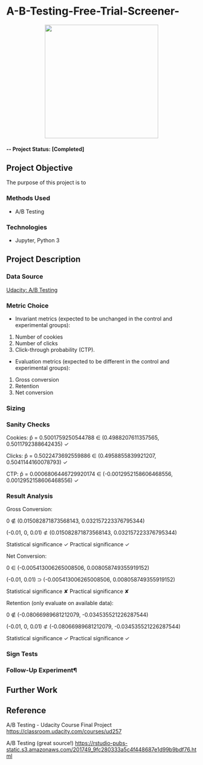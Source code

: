 # A-B-Testing-Free-Trial-Screener-

<p align="center">
  <img weight=500 height=300 src="https://user-images.githubusercontent.com/49653689/97252477-646e5e80-17e0-11eb-9d72-e7ed3bd39bea.png">
</p>

#### -- Project Status: [Completed]

## Project Objective
The purpose of this project is to 

### Methods Used

* A/B Testing


### Technologies
* Jupyter, Python 3

## Project Description

### Data Source

[Udacity: A/B Testing](https://docs.google.com/document/u/1/d/1aCquhIqsUApgsxQ8-SQBAigFDcfWVVohLEXcV6jWbdI/pub?embedded=True)

### Metric Choice

-   Invariant metrics (expected to be unchanged in the control and experimental groups):

1. Number of cookies 
2. Number of clicks 
3. Click-through probability (CTP).

-   Evaluation metrics (expected to be different in the control and experimental groups):

1. Gross conversion 
2. Retention 
3. Net conversion 

### Sizing 

### Sanity Checks

Cookies: p̂ = 0.5001759250544788 ∈ (0.4988207611357565, 0.5011792388642435) ✓

Clicks: p̂ = 0.5022473692559886 ∈ (0.4958855839921207, 0.5041144160078793) ✓

CTP: p̂ = 0.0006806446729920174 ∈ (-0.0012952158606468556, 0.0012952158606468556) ✓

### Result Analysis

Gross Conversion:

0 ∉ (0.015082871873568143, 0.032157223376795344)

(-0.01, 0, 0.01) ⊄ (0.015082871873568143, 0.032157223376795344)

Statistical significance ✓   Practical significance  ✓

Net Conversion:

0 ∈ (-0.005413006265008506, 0.008058749355919152)

(-0.01, 0.01) ⊃ (-0.005413006265008506, 0.008058749355919152)

Statistical significance ✘   Practical significance  ✘

Retention (only evaluate on available data):

0 ∉ (-0.08066989681212079, -0.034535521226287544)

(-0.01, 0, 0.01) ⊄ (-0.08066989681212079, -0.034535521226287544)

Statistical significance ✓   Practical significance  ✓

### Sign Tests

### Follow-Up Experiment¶


## Further Work


## Reference

A/B Testing - Udacity Course Final Project https://classroom.udacity.com/courses/ud257

A/B Testing (great source!)  https://rstudio-pubs-static.s3.amazonaws.com/201749_9fc280333a5c4f448687e1d99b9bdf76.html
